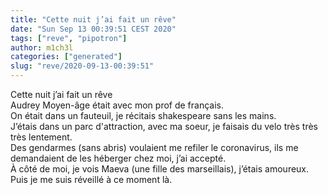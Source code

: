 ```yaml
---
title: "Cette nuit j’ai fait un rêve"
date: "Sun Sep 13 00:39:51 CEST 2020"
tags: ["reve", "pipotron"]
author: m1ch3l
categories: ["generated"]
slug: "reve/2020-09-13-00:39:51"
---
```


Cette nuit j’ai fait un rêve<br>
Audrey Moyen-âge était avec mon prof de français.<br>
On était dans un fauteuil, je récitais shakespeare sans les mains.<br>
J’étais dans un parc d'attraction, avec ma soeur, je faisais du velo très très très lentement.<br>
Des gendarmes (sans abris) voulaient me refiler le coronavirus, ils me demandaient de les héberger chez moi, j’ai accepté.<br>
À côté de moi, je vois Maeva (une fille des marseillais), j’étais amoureux.<br>
Puis je me suis réveillé à ce moment là.<br>
